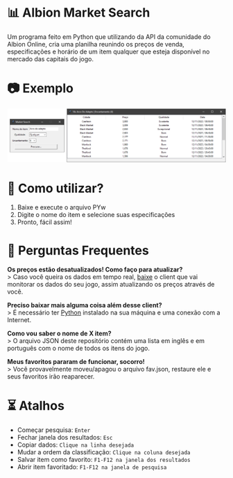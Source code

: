 # __📊 Albion Market Search__
Um programa feito em Python que utilizando da API da comunidade do Albion Online, cria uma planilha reunindo os preços de venda, especificações e horário de um item qualquer que esteja disponível no mercado das capitais do jogo.


# __📷 Exemplo__
![](/img_exemplo.png?raw=true "Exemplo")


# __🤔 Como utilizar?__
1. Baixe e execute o arquivo PYw<br>
2. Digite o nome do item e selecione suas especificações<br>
3. Pronto, fácil assim!<br>


# __📌 Perguntas Frequentes__
__Os preços estão desatualizados! Como faço para atualizar?__<br>
      > Caso você queira os dados em tempo real, [baixe](https://github.com/BroderickHyman/albiondata-client/releases) o client que vai monitorar os dados do seu jogo, assim atualizando os preços através de você.

__Preciso baixar mais alguma coisa além desse client?__<br>
      > É necessário ter [Python](https://www.python.org/downloads/) instalado na sua máquina e uma conexão com a Internet.

__Como vou saber o nome de X item?__<br>
      > O arquivo JSON deste repositório contém uma lista em inglês e em português com o nome de todos os itens do jogo.

__Meus favoritos pararam de funcionar, socorro!__<br>
      > Você provavelmente moveu/apagou o arquivo fav.json, restaure ele e seus favoritos irão reaparecer.


# __⏳ Atalhos__
- Começar pesquisa: `Enter`
- Fechar janela dos resultados: `Esc`
- Copiar dados: `Clique na linha desejada`
- Mudar a ordem da classificação: `Clique na coluna desejada`
- Salvar item como favorito: `F1-F12 na janela dos resultados`
- Abrir item favoritado: `F1-F12 na janela de pesquisa`

